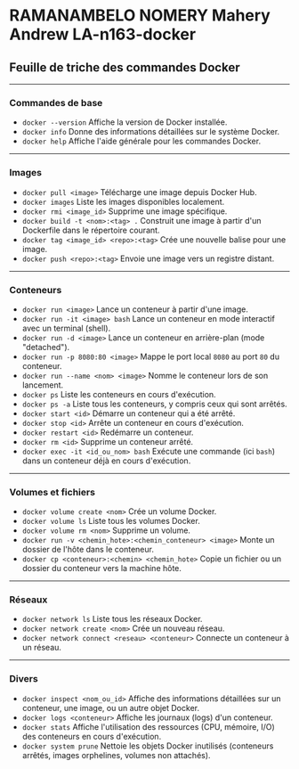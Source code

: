 # RAMANAMBELO NOMERY Mahery Andrew LA-n163-docker

## Feuille de triche des commandes Docker

---

### Commandes de base
* `docker --version`
    Affiche la version de Docker installée.
* `docker info`
    Donne des informations détaillées sur le système Docker.
* `docker help`
    Affiche l'aide générale pour les commandes Docker.

---

### Images
* `docker pull <image>`
    Télécharge une image depuis Docker Hub.
* `docker images`
    Liste les images disponibles localement.
* `docker rmi <image_id>`
    Supprime une image spécifique.
* `docker build -t <nom>:<tag> .`
    Construit une image à partir d'un Dockerfile dans le répertoire courant.
* `docker tag <image_id> <repo>:<tag>`
    Crée une nouvelle balise pour une image.
* `docker push <repo>:<tag>`
    Envoie une image vers un registre distant.

---

### Conteneurs
* `docker run <image>`
    Lance un conteneur à partir d'une image.
* `docker run -it <image> bash`
    Lance un conteneur en mode interactif avec un terminal (shell).
* `docker run -d <image>`
    Lance un conteneur en arrière-plan (mode "detached").
* `docker run -p 8080:80 <image>`
    Mappe le port local `8080` au port `80` du conteneur.
* `docker run --name <nom> <image>`
    Nomme le conteneur lors de son lancement.
* `docker ps`
    Liste les conteneurs en cours d'exécution.
* `docker ps -a`
    Liste tous les conteneurs, y compris ceux qui sont arrêtés.
* `docker start <id>`
    Démarre un conteneur qui a été arrêté.
* `docker stop <id>`
    Arrête un conteneur en cours d'exécution.
* `docker restart <id>`
    Redémarre un conteneur.
* `docker rm <id>`
    Supprime un conteneur arrêté.
* `docker exec -it <id_ou_nom> bash`
    Exécute une commande (ici `bash`) dans un conteneur déjà en cours d'exécution.

---

### Volumes et fichiers
* `docker volume create <nom>`
    Crée un volume Docker.
* `docker volume ls`
    Liste tous les volumes Docker.
* `docker volume rm <nom>`
    Supprime un volume.
* `docker run -v <chemin_hote>:<chemin_conteneur> <image>`
    Monte un dossier de l'hôte dans le conteneur.
* `docker cp <conteneur>:<chemin> <chemin_hote>`
    Copie un fichier ou un dossier du conteneur vers la machine hôte.

---

### Réseaux
* `docker network ls`
    Liste tous les réseaux Docker.
* `docker network create <nom>`
    Crée un nouveau réseau.
* `docker network connect <reseau> <conteneur>`
    Connecte un conteneur à un réseau.

---

### Divers
* `docker inspect <nom_ou_id>`
    Affiche des informations détaillées sur un conteneur, une image, ou un autre objet Docker.
* `docker logs <conteneur>`
    Affiche les journaux (logs) d'un conteneur.
* `docker stats`
    Affiche l'utilisation des ressources (CPU, mémoire, I/O) des conteneurs en cours d'exécution.
* `docker system prune`
    Nettoie les objets Docker inutilisés (conteneurs arrêtés, images orphelines, volumes non attachés).
